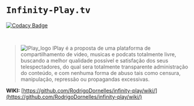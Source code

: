 # `Infinity-Play.tv` 

[![Codacy Badge](https://api.codacy.com/project/badge/Grade/cdc8cfb6812d45efbd29a805d7ccaef9)](https://app.codacy.com/app/RodrigoDornelles/infinity-play?utm_source=github.com&utm_medium=referral&utm_content=RodrigoDornelles/infinity-play&utm_campaign=Badge_Grade_Dashboard)

<br> 

> ![IPlay_logo](https://media.discordapp.net/attachments/578643219479527427/578643467098521600/iplay-icon.png?width=64&height=64) IPlay é a proposta de uma plataforma de compartilhamento de video, musicas e podcats totalmente livre, buscando a melhor qualidade possível e satisfação dos seus telespectadores, do qual sera totalmente transparente administração do conteúdo, e com nenhuma forma de abuso tais como censura, manipulação, repressão ou propagandas excessivas.

**WIKI:** [https://github.com/RodrigoDornelles/infinity-play/wiki/](https://github.com/RodrigoDornelles/infinity-play/wiki/)
